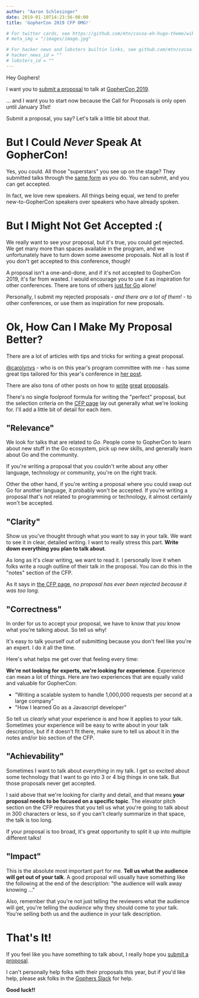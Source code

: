 ```yaml
---
author: "Aaron Schlesinger"
date: 2019-01-10T14:23:56-08:00
title: 'GopherCon 2019 CFP OMG!'

# For twitter cards, see https://github.com/mtn/cocoa-eh-hugo-theme/wiki/Twitter-cards
# meta_img = "/images/image.jpg"

# For hacker news and lobsters builtin links, see github.com/mtn/cocoa-eh-hugo-theme/wiki/Social-Links
# hacker_news_id = ""
# lobsters_id = ""
---
```


Hey Gophers!

I want you to [submit a proposal](https://www.papercall.io/gophercon-2019) to talk at [GopherCon 2019](https://www.gophercon.com/home).

... and I want you to start now because the Call for Proposals is only open until January 31st!

Submit a proposal, you say? Let's talk a little bit about that.

# But I Could _Never_ Speak At GopherCon!

Yes, you could. All those "superstars" you see up on the stage? They submitted talks through the [same form](https://www.papercall.io/gophercon-2019) as you do. You can submit, and you can get accepted.

In fact, we love new speakers. All things being equal, we tend to prefer new-to-GopherCon speakers over speakers who have already spoken.

# But I Might Not Get Accepted :(

We really want to see your proposal, but it's true, you could get rejected. We get many more than spaces available in the program, and we unfortunately have to turn down some awesome proposals. Not all is lost if you don't get accepted to this conference, though!

A proposal isn't a one-and-done, and if it's not accepted to GopherCon 2019, it's far from wasted. I would encourage you to use it as inspiration for other conferences. There are tons of others [just for Go](https://github.com/golang/go/wiki/Conferences) alone!

Personally, I submit my rejected proposals - _and there are a lot of them!_ - to other conferences, or use them as inspiration for new proposals.

# Ok, How Can I Make My Proposal Better?

There are a lot of articles with tips and tricks for writing a great proposal.

[@carolynvs](https://twitter.com/carolynvs) - who is on this year's program committee with me - has some great tips tailored for this year's conference in [her post](https://carolynvanslyck.com/blog/2018/12/talk-at-gophercon/).

There are also tons of other posts on how to [write](https://medium.com/@fox/how-to-write-a-successful-conference-proposal-4461509d3e32) [great](https://dave.cheney.net/2017/02/12/how-to-write-a-successful-conference-proposal) [proposals](http://russolsen.com/articles/2012/06/21/acing-the-technical-talk-getting-your-proposal-through-the-door.html).

There's no single foolproof formula for writing the "perfect" proposal, but the selection criteria on the [CFP page](https://www.papercall.io/gophercon-2019) lay out generally what we're looking for. I'll add a little bit of detail for each item.

## "Relevance"

We look for talks that are related to _Go_. People come to GopherCon to learn about new stuff in the Go ecosystem, pick up new skills, and generally learn about Go and the community.

If you're writing a proposal that you couldn't write about any other language, technology or community, you're on the right track.

Other the other hand, if you're writing a proposal where you could swap out Go for another language, it probably won't be accepted. If you're writing a proposal that's not related to programming or technology, it almost certainly won't be accepted.

## "Clarity"

Show us you've thought through what you want to say in your talk. We want to see it in clear, detailed writing. I want to really stress this part. **Write down everything you plan to talk about**.

As long as it's clear writing, we want to read it. I personally love it when folks write a rough outline of their talk in the proposal. You can do this in the "notes" section of the CFP.

As it says in [the CFP page](https://www.papercall.io/gophercon-2019), _no proposal has ever been rejected because it was too long_.

## "Correctness"

In order for us to accept your proposal, we have to know that _you_ know what you're talking about. So tell us why!

It's easy to talk yourself out of submitting because you don't feel like you're an expert. I do it all the time.

Here's what helps me get over that feeling every time:

**We're not looking for experts, we're looking for experience**. Experience can mean a lot of things. Here are two experiences that are equally valid and valuable for GopherCon:

- "Writing a scalable system to handle 1,000,000 requests per second at a large company"
- "How I learned Go as a Javascript developer"

So tell us _clearly_ what your experience is and how it applies to your talk. Sometimes your experience will be easy to write about in your talk description, but if it doesn't fit there, make sure to tell us about it in the notes and/or bio section of the CFP.

## "Achievability"

Sometimes I want to talk about _everything_ in my talk. I get so excited about some technology that I want to go into 3 or 4 big things in one talk. But those proposals never get accepted.

I said above that we're looking for clarity and detail, and that means **your proposal needs to be focused on a specific topic**. The elevator pitch section on the CFP requires that you tell us what you're going to talk about in 300 characters or less, so if you can't clearly summarize in that space, the talk is too long.

If your proposal is too broad, it's great opportunity to split it up into multiple different talks!

## "Impact"

This is the absolute most important part for me. **Tell us what the audience will get out of your talk**. A good proposal will usually have something like the following at the end of the description: "the audience will walk away knowing ..."

Also, remember that you're not just telling the reviewers what the audience will get, you're telling the _audience_ why they should come to your talk. You're selling both us and the audience in your talk description.

# That's It!

If you feel like you have something to talk about, I really hope you [submit a proposal](https://www.papercall.io/gophercon-2019).

I can't personally help folks with their proposals this year, but if you'd like help, please ask folks in the [Gophers Slack](https://invite.slack.golangbridge.org/) for help.

**Good luck!!**

